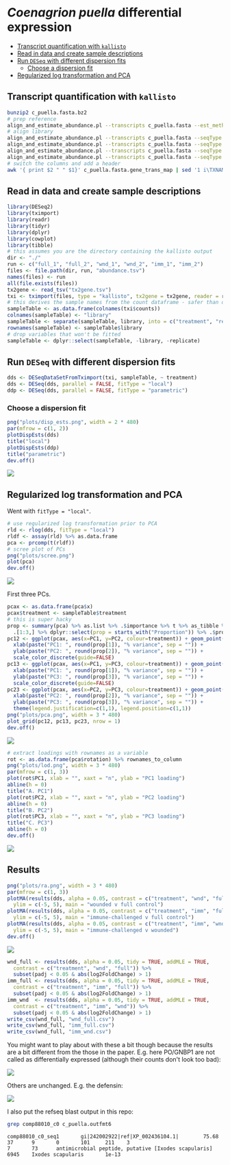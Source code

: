 # *Coenagrion puella* differential expression

- [Transcript quantification with `kallisto`](#transcript-quantification-with-kallisto)
- [Read in data and create sample descriptions](#read-in-data-and-create-sample-descriptions)
- [Run `DESeq` with different dispersion fits](#run-deseq-with-different-dispersion-fits)
  - [Choose a dispersion fit](#choose-a-dispersion-fit)
- [Regularized log transformation and PCA](#regularized-log-transformation-and-pca)

## Transcript quantification with `kallisto`

```sh
bunzip2 c_puella.fasta.bz2
# prep reference
align_and_estimate_abundance.pl --transcripts c_puella.fasta --est_method kallisto --trinity_mode --prep_reference --output_dir ./
# align library
align_and_estimate_abundance.pl --transcripts c_puella.fasta --seqType fq --left cm_c_1_S1_R1_001.fastq.gz --right cm_c_1_S1_R2_001.fastq.gz --est_method kallisto --trinity_mode --output_dir cm_c_1
align_and_estimate_abundance.pl --transcripts c_puella.fasta --seqType fq --left cm_c_2_S9_R1_001.fastq.gz --right cm_c_2_S9_R2_001.fastq.gz --est_method kallisto --trinity_mode --output_dir cm_c_2
align_and_estimate_abundance.pl --transcripts c_puella.fasta --seqType fq --left cm_t_1_S2_R1_001.fastq.gz --right cm_t_1_S2_R2_001.fastq.gz --est_method kallisto --trinity_mode --output_dir cm_t_1
align_and_estimate_abundance.pl --transcripts c_puella.fasta --seqType fq --left cm_t_2_S10_R1_001.fastq.gz --right cm_t_2_S10_R2_001.fastq.gz --est_method kallisto --trinity_mode --output_dir cm_t_2
# switch the columns and add a header
awk '{ print $2 " " $1}' c_puella.fasta.gene_trans_map | sed '1 i\TXNAME\tGENEID' | sed 's/ /\t/g' > tx2gene.tsv
```

## Read in data and create sample descriptions

```r
library(DESeq2)
library(tximport)
library(readr)
library(tidyr)
library(dplyr)
library(cowplot)
library(tibble)
# this assumes you are the directory containing the kallisto output
dir <- "./"
run <- c("full_1", "full_2", "wnd_1", "wnd_2", "imm_1", "imm_2")
files <- file.path(dir, run, "abundance.tsv")
names(files) <- run
all(file.exists(files))
tx2gene <- read_tsv("tx2gene.tsv")
txi <- tximport(files, type = "kallisto", tx2gene = tx2gene, reader = read_tsv)
# this derives the sample names from the count dataframe - safer than doing it manually
sampleTable <- as.data.frame(colnames(txi$counts))
colnames(sampleTable) <- "library"
sampleTable <- separate(sampleTable, library, into = c("treatment", "replicate"), sep = "_", remove = FALSE, extra = "drop")
rownames(sampleTable) <- sampleTable$library
# drop variables that won't be fitted
sampleTable <- dplyr::select(sampleTable, -library, -replicate)
```

## Run `DESeq` with different dispersion fits 

```r
dds <- DESeqDataSetFromTximport(txi, sampleTable, ~ treatment)
dds <- DESeq(dds, parallel = FALSE, fitType = "local")
ddp <- DESeq(dds, parallel = FALSE, fitType = "parametric")
```

### Choose a dispersion fit

```r
png("plots/disp_ests.png", width = 2 * 480)
par(mfrow = c(1, 2))
plotDispEsts(dds)
title("local")
plotDispEsts(ddp)
title("parametric")
dev.off()
```

![](https://github.com/Perugolate/puella_RNAseq/blob/master/plots/disp_ests.png)

## Regularized log transformation and PCA

Went with `fitType = "local"`.

```r
# use regularized log transformation prior to PCA
rld <- rlog(dds, fitType = "local")
rldf <- assay(rld) %>% as.data.frame
pca <- prcomp(t(rldf))
# scree plot of PCs
png("plots/scree.png")
plot(pca)
dev.off()
```

![](https://github.com/Perugolate/puella_RNAseq/blob/master/plots/scree.png)

First three PCs.

```r
pcax <- as.data.frame(pca$x)
pcax$treatment <- sampleTable$treatment
# this is super hacky
prop <- summary(pca) %>% as.list %>% .$importance %>% t %>% as_tibble %>%
  .[1:3,] %>% dplyr::select(prop = starts_with("Proportion")) %>% .$prop *100
pc12 <- ggplot(pcax, aes(x=PC1, y=PC2, colour=treatment)) + geom_point(size=5) +
  xlab(paste("PC1: ", round(prop[1]), "% variance", sep = "")) +
  ylab(paste("PC2: ", round(prop[2]), "% variance", sep = "")) +
  scale_color_discrete(guide=FALSE)
pc13 <- ggplot(pcax, aes(x=PC1, y=PC3, colour=treatment)) + geom_point(size=5) +
  xlab(paste("PC1: ", round(prop[1]), "% variance", sep = "")) +
  ylab(paste("PC3: ", round(prop[3]), "% variance", sep = "")) +
  scale_color_discrete(guide=FALSE)
pc23 <- ggplot(pcax, aes(x=PC2, y=PC3, colour=treatment)) + geom_point(size=5) +
  xlab(paste("PC2: ", round(prop[2]), "% variance", sep = "")) +
  ylab(paste("PC3: ", round(prop[3]), "% variance", sep = "")) +
  theme(legend.justification=c(1,1), legend.position=c(1,1))
png("plots/pca.png", width = 3 * 480)
plot_grid(pc12, pc13, pc23, nrow = 1)
dev.off()
```

![](https://github.com/Perugolate/puella_RNAseq/blob/master/plots/pca.png)


```r
# extract loadings with rownames as a variable
rot <- as.data.frame(pca$rotation) %>% rownames_to_column
png("plots/lod.png", width = 3 * 480)
par(mfrow = c(1, 3))
plot(rot$PC1, xlab = "", xaxt = "n", ylab = "PC1 loading")
abline(h = 0)
title("A. PC1")
plot(rot$PC2, xlab = "", xaxt = "n", ylab = "PC2 loading")
abline(h = 0)
title("B. PC2")
plot(rot$PC3, xlab = "", xaxt = "n", ylab = "PC3 loading")
title("C. PC3")
abline(h = 0)
dev.off()
```

![](https://github.com/Perugolate/puella_RNAseq/blob/master/plots/lod.png)

## Results

```r
png("plots/ra.png", width = 3 * 480)
par(mfrow = c(1, 3))
plotMA(results(dds, alpha = 0.05, contrast = c("treatment", "wnd", "full")),
  ylim = c(-5, 5), main = "wounded v full control")
plotMA(results(dds, alpha = 0.05, contrast = c("treatment", "imm", "full")),
  ylim = c(-5, 5), main = "immune-challenged v full control")
plotMA(results(dds, alpha = 0.05, contrast = c("treatment", "imm", "wnd")),
  ylim = c(-5, 5), main = "immune-challenged v wounded")
dev.off()
```

![](https://github.com/Perugolate/puella_RNAseq/blob/master/plots/ra.png)

```r
wnd_full <- results(dds, alpha = 0.05, tidy = TRUE, addMLE = TRUE,
  contrast = c("treatment", "wnd", "full")) %>%
  subset(padj < 0.05 & abs(log2FoldChange) > 1)
imm_full <- results(dds, alpha = 0.05, tidy = TRUE, addMLE = TRUE,
  contrast = c("treatment", "imm", "full")) %>%
  subset(padj < 0.05 & abs(log2FoldChange) > 1)
imm_wnd  <- results(dds, alpha = 0.05, tidy = TRUE, addMLE = TRUE,
  contrast = c("treatment", "imm", "wnd")) %>%
  subset(padj < 0.05 & abs(log2FoldChange) > 1)
write_csv(wnd_full, "wnd_full.csv")
write_csv(wnd_full, "imm_full.csv")
write_csv(wnd_full, "imm_wnd.csv")
```

You might want to play about with these a bit though because the results are a bit different from the those in the paper. E.g. here PO/GNBP1 are not called as differentially expressed (although their counts don't look too bad):

![](https://github.com/Perugolate/puella_RNAseq/blob/master/plots/eg.png)

Others are unchanged. E.g. the defensin:

![](https://github.com/Perugolate/puella_RNAseq/blob/master/plots/defensin.png)

I also put the refseq blast output in this repo:

```sh
grep comp88010_c0 c_puella.outfmt6
```

```
comp88010_c0_seq1       gi|242002922|ref|XP_002436104.1|        75.68   37      9       0       101     211    3
7       73      antimicrobial peptide, putative [Ixodes scapularis]     6945    Ixodes scapularis       1e-13
```

